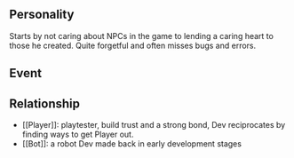 ## Personality
Starts by not caring about NPCs in the game to lending a caring heart to those he created. Quite forgetful and often misses bugs and errors.

## Event

## Relationship
- [[Player]]: playtester, build trust and a strong bond, Dev reciprocates by finding ways to get Player out.
- [[Bot]]: a robot Dev made back in early development stages